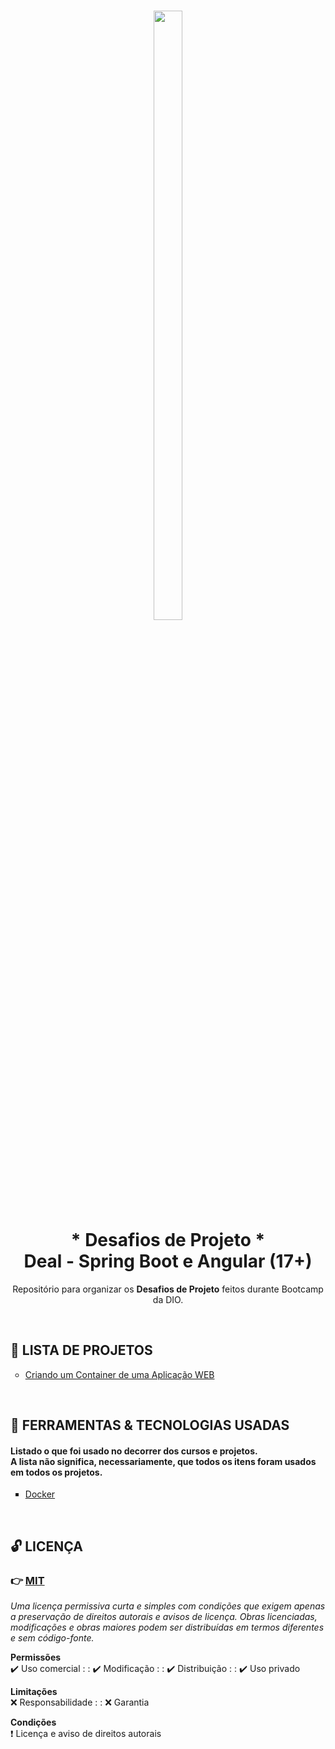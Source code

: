 <h1 align="center">
    <img
        src="https://assets.dio.me/zup92RZk22mHB5F5Ud1sE-zUQsnAHdord6wC-UjVngs/f:webp/h:120/q:80/L3RyYWNrcy8wZjZjZDgwNS1iMTQwLTQ4MWYtOTU3NS01ZDMxMTQzMmM3MGEucG5n"
        width="30%"
        height="50%"
    />
    <br />
    * Desafios de Projeto *
    <br />
    Deal - Spring Boot e Angular (17+)
</h1>

<p align="center">
    Repositório para organizar os <strong>Desafios de Projeto</strong> feitos durante <a src="https://web.dio.me/track/coding-the-future-spring-boot-angular-17" target="blank">Bootcamp da DIO</a>.
</p>

<br />

<h2>📑 LISTA DE PROJETOS</h2>

<ul style="list-style-type:circle">
    <li>
        <a href="./criando-um-container-de-uma-aplicacao-web" target="blank">
            Criando um Container de uma Aplicação WEB
        </a>
    </li>
</ul>

<br/>

<h2>🌟 FERRAMENTAS & TECNOLOGIAS USADAS</h2>

<h4>
    Listado o que foi usado no decorrer dos cursos e projetos. <br />
    A lista não significa, necessariamente, que todos os itens foram usados em todos os projetos.
</h4>

<ul style="list-style-type:square">
    <li>
        <a href="https://www.docker.com/" target="blank">
            Docker
        </a>
    </li>
</ul>

<br />

<h2>🔓 LICENÇA</h2>

### 👉 [MIT](./LICENSE)

_Uma licença permissiva curta e simples com condições que exigem apenas a preservação de direitos autorais e avisos de licença. Obras licenciadas, modificações e obras maiores podem ser distribuídas em termos diferentes e sem código-fonte._

**Permissões** <br/>
 ✔️ Uso comercial : : 
 ✔️ Modificação  : : 
 ✔️ Distribuição  : :
 ✔️ Uso privado

**Limitações** <br/>
 ❌ Responsabilidade : : 
 ❌ Garantia

**Condições** <br/>
 ❗ Licença e aviso de direitos autorais